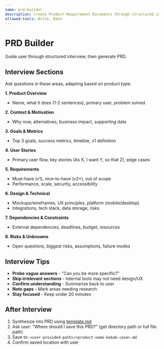 ```yaml
---
name: prd-builder
description: Create Product Requirement Documents through structured interview. Use when user says "create a PRD", "write a PRD for X", "document requirements for X", "start a PRD".
allowed-tools: Write, Bash
---
```


# PRD Builder

Guide user through structured interview, then generate PRD.

## Interview Sections

Ask questions in these areas, adapting based on product type:

**1. Product Overview**
- Name, what it does (1-2 sentences), primary user, problem solved

**2. Context & Motivation**
- Why now, alternatives, business impact, supporting data

**3. Goals & Metrics**
- Top 3 goals, success metrics, timeline, v1 definition

**4. User Stories**
- Primary user flow, key stories (As X, I want Y, so that Z), edge cases

**5. Requirements**
- Must-have (v1), nice-to-have (v2+), out of scope
- Performance, scale, security, accessibility

**6. Design & Technical**
- Mockups/wireframes, UX principles, platform (mobile/desktop)
- Integrations, tech stack, data storage, risks

**7. Dependencies & Constraints**
- External dependencies, deadlines, budget, resources

**8. Risks & Unknowns**
- Open questions, biggest risks, assumptions, failure modes

## Interview Tips

- **Probe vague answers** - "Can you be more specific?"
- **Skip irrelevant sections** - Internal tools may not need design/UX
- **Confirm understanding** - Summarize back to user
- **Note gaps** - Mark areas needing research
- **Stay focused** - Keep under 20 minutes

## After Interview

1. Synthesize into PRD using [template.md](template.md)
2. Ask user: "Where should I save this PRD?" (get directory path or full file path)
3. Save to: `<user-provided-path>/<product-name-kebab-case>.md`
4. Confirm saved location with user
